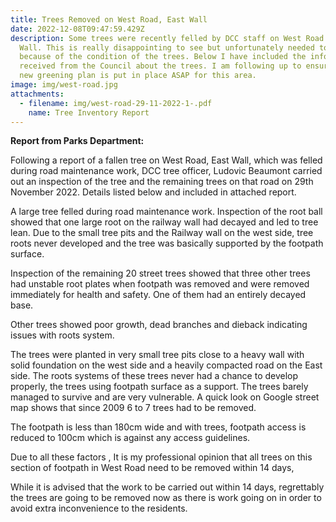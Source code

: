 ```yaml
---
title: Trees Removed on West Road, East Wall
date: 2022-12-08T09:47:59.429Z
description: Some trees were recently felled by DCC staff on West Road in East
  Wall. This is really disappointing to see but unfortunately needed to be done
  because of the condition of the trees. Below I have included the information I
  received from the Council about the trees. I am following up to ensure that a
  new greening plan is put in place ASAP for this area.
image: img/west-road.jpg
attachments:
  - filename: img/west-road-29-11-2022-1-.pdf
    name: Tree Inventory Report
---
```

**R﻿eport from Parks Department:**

Following a report of a fallen tree on West Road, East Wall, which was felled during road maintenance work, DCC tree officer, Ludovic Beaumont carried out an inspection of the tree and the remaining trees on that road on 29th November 2022. Details listed below and included in attached report.

A large tree felled during road maintenance work. Inspection of the root ball showed that one large root on the railway wall had decayed and led to tree lean. Due to the small tree pits and the Railway wall on the west side, tree roots never developed and the tree was basically supported by the footpath surface.

Inspection of the remaining 20 street  trees  showed that three other trees had unstable root plates when footpath was removed and were removed immediately for health and safety. One of them had an entirely decayed base.

Other trees showed poor growth, dead branches and dieback indicating  issues with roots system.

The trees were planted in very small tree pits close to a heavy wall with solid foundation on the west side and a heavily compacted road on the East side. The roots systems of these trees never  had a chance to develop properly, the trees using footpath surface as a support. The trees barely managed to survive and are very vulnerable. A quick look on Google street map shows that since 2009 6 to 7 trees had to be removed. 

The footpath is less than 180cm wide and with trees, footpath access is reduced to 100cm which is against any access guidelines.

Due to all these factors , It is my professional opinion that all trees on this section of footpath in West Road need to be removed within 14 days,

While it is advised that the work to be carried out within 14 days, regrettably the trees are going to be removed now as there is work going on in order to avoid extra inconvenience to the residents.
